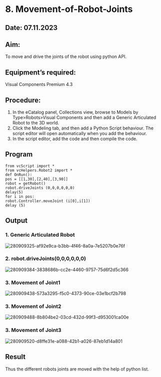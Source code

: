 # 8. Movement-of-Robot-Joints
## Date: 07.11.2023
## Aim:  
To move and drive the joints of the robot using python API.
## Equipment’s required:
Visual Components Premium 4.3
## Procedure:
1. 	In the eCatalog panel, Collections view, browse to Models by Type>Robots>Visual Components and then add a Generic Articulated Robot to the 3D world.
2. 	Click the Modeling tab, and then add a Python Script behaviour. The script editor will open automatically when you add the behaviour.
3. 	In the script editor, add the code and then compile the code.
## Program
```
from vcScript import *
from vcHelpers.Robot2 import *
def OnRun():
pos = [[1,30],[2,40],[3,90]]
robot = getRobot()
robot.driveJoints (0,0,0,0,0,0)
delay(5)
for i in pos:
robot.Controller.moveJoint (i[0],i[1])
delay (5)
```
## Output
### 1. Generic Articulated Robot
![280909325-af92e9ca-b3bb-4f46-8a0a-7e5207b0e76f](https://github.com/Darkwebnew/Movement-of-Robot-Joints/assets/143114486/31417441-9576-4a78-a04a-ebcce4902dfc)
### 2. robot.driveJoints(0,0,0,0,0,0)
![280909384-3838686b-cc2e-4460-9757-75d6f2d5c366](https://github.com/Darkwebnew/Movement-of-Robot-Joints/assets/143114486/9480cdc1-f2d3-4210-abd0-27ace25f3bca)
### 3. Movement of Joint1
![280909438-573a3295-f5c0-4373-90ce-03e1bcf2b798](https://github.com/Darkwebnew/Movement-of-Robot-Joints/assets/143114486/262b9fde-874c-49c9-8daa-dfc53a509a81)
### 3. Movement of Joint2
![280909488-8b804be2-03cd-432d-99f3-d953001ca00e](https://github.com/Darkwebnew/Movement-of-Robot-Joints/assets/143114486/c099b932-bf3b-4df3-9ec3-f3c9d28799f4)
### 3. Movement of Joint3
![280909520-d8ffe31e-a088-42b1-a026-87eb1d14a801](https://github.com/Darkwebnew/Movement-of-Robot-Joints/assets/143114486/ce203c1f-da82-4d9e-aa80-8c43dd82df81)
## Result 
Thus the different robots joints are moved with the help of python list.

